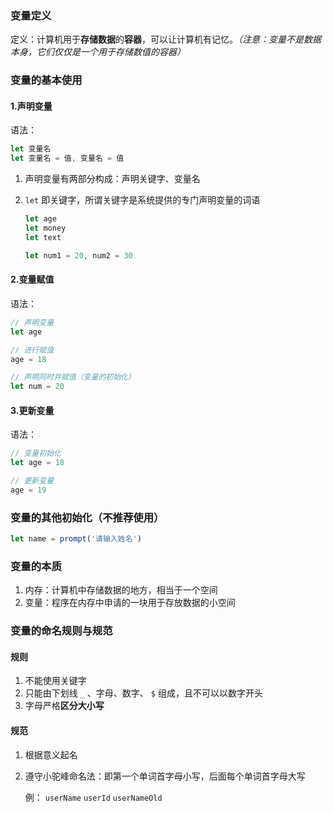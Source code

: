 ### 变量定义

定义：计算机用于**存储数据**的**容器**，可以让计算机有记忆。*（注意：变量不是数据本身，它们仅仅是一个用于存储数值的容器）*

### 变量的基本使用

#### 1.声明变量

语法：

```js
let 变量名
let 变量名 = 值, 变量名 = 值
```

1. 声明变量有两部分构成：声明关键字、变量名

2. `let` 即关键字，所谓关键字是系统提供的专门声明变量的词语

   ```js
   let age
   let money
   let text
   
   let num1 = 20, num2 = 30
   ```

#### 2.变量赋值

语法：

```js
// 声明变量
let age

// 进行赋值
age = 18

// 声明同时并赋值（变量的初始化）
let num = 20
```

#### 3.更新变量

语法：

```js
// 变量初始化
let age = 18

// 更新变量
age = 19
```

### 变量的其他初始化（不推荐使用）

```js
let name = prompt('请输入姓名')
```

### 变量的本质

1. 内存：计算机中存储数据的地方，相当于一个空间
2. 变量：程序在内存中申请的一块用于存放数据的小空间

### 变量的命名规则与规范

#### 规则

1. 不能使用关键字
2. 只能由下划线 `_` 、字母、数字、 `$` 组成，且不可以以数字开头
3. 字母严格**区分大小写**

#### 规范

1. 根据意义起名

2. 遵守小驼峰命名法：即第一个单词首字母小写，后面每个单词首字母大写

   例： `userName` `userId` `userNameOld`
